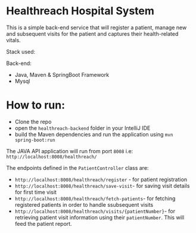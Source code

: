 # Healthreach Hospital System

This is a simple back-end service that will register a patient, manage new and subsequent visits for the patient and captures their health-related vitals.

Stack used:

Back-end:
- Java, Maven & SpringBoot Framework
- Mysql

# How to run:

- Clone the repo
- open the `healthreach-backend` folder in your IntelliJ IDE
- build the Maven dependencies and run the application using `mvn spring-boot:run`

The JAVA API application will run from port `8008` i.e: `http://localhost:8008/healthreach/`

The endpoints defined in the `PatientController` class are:

- `http://localhost:8008/healthreach/register` - for patient registration
- `http://localhost:8008/healthreach/save-visit`- for saving visit details for first time visit
- `http://localhost:8008/healthreach/fetch-patients`- for fetching registered patients in order to handle ssubsequent visits
- `http://localhost:8008/healthreach/visits/{patientNumber}`- for retrieving patient visit information using their `patientNumber`. This will feed the patient report.
